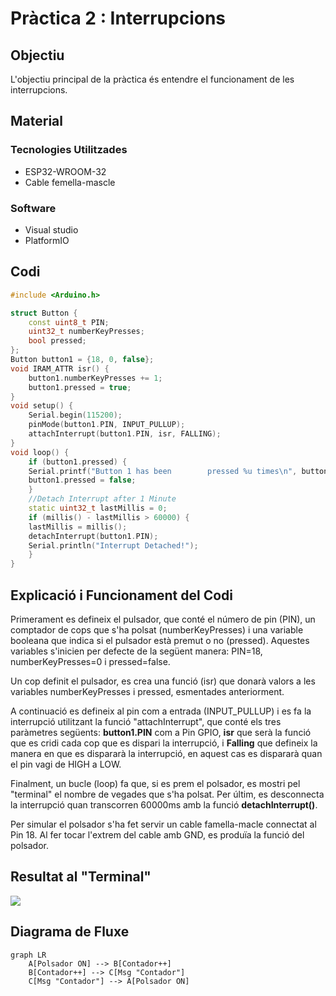 # Pràctica 2 : Interrupcions

## **Objectiu** 
L'objectiu principal de la pràctica és entendre el funcionament de les interrupcions.

## **Material**

### Tecnologies Utilitzades
- ESP32-WROOM-32
- Cable femella-mascle
### Software
- Visual studio
- PlatformIO

## **Codi**
~~~cpp
#include <Arduino.h>

struct Button {
    const uint8_t PIN;
    uint32_t numberKeyPresses;
    bool pressed;
};
Button button1 = {18, 0, false};
void IRAM_ATTR isr() {
    button1.numberKeyPresses += 1;
    button1.pressed = true;
}
void setup() {
    Serial.begin(115200);
    pinMode(button1.PIN, INPUT_PULLUP);
    attachInterrupt(button1.PIN, isr, FALLING);
}
void loop() {
    if (button1.pressed) {
    Serial.printf("Button 1 has been        pressed %u times\n", button1.numberKeyPresses);
    button1.pressed = false;
    }
    //Detach Interrupt after 1 Minute
    static uint32_t lastMillis = 0;
    if (millis() - lastMillis > 60000) {
    lastMillis = millis();
    detachInterrupt(button1.PIN);
    Serial.println("Interrupt Detached!");
    }
}
~~~

## **Explicació i Funcionament del Codi**
Primerament es defineix el pulsador, que conté el número de pin (PIN), un comptador de cops que s'ha polsat (numberKeyPresses) i una variable booleana que indica si el pulsador està premut o no (pressed). Aquestes variables s'inicien per defecte de la següent manera: PIN=18, numberKeyPresses=0 i pressed=false.

Un cop definit el pulsador, es crea una funció (isr) que donarà valors a les variables numberKeyPresses i pressed, esmentades anteriorment.

A continuació es defineix al pin com a entrada (INPUT_PULLUP) i es fa la interrupció utilitzant la funció "attachInterrupt", que conté els tres paràmetres següents: **button1.PIN** com a Pin GPIO, **isr** que serà la funció que es cridi cada cop que es dispari la interrupció, i **Falling** que defineix la manera en que es dispararà la interrupció, en aquest cas es dispararà quan el pin vagi de HIGH a LOW.

Finalment, un bucle (loop) fa que, si es prem el polsador, es mostri pel "terminal"  el nombre de vegades que s'ha polsat. Per últim, es desconnecta la interrupció quan transcorren 60000ms amb la funció **detachInterrupt()**.

Per simular el polsador s'ha fet servir un cable famella-macle connectat al Pin 18. Al fer tocar l'extrem del cable amb GND, es produïa la funció del polsador.


## **Resultat al "Terminal"**
![](terminal_p2.png)


## **Diagrama de Fluxe** 
```mermaid
graph LR
    A[Polsador ON] --> B[Contador++]
    B[Contador++] --> C[Msg "Contador"]
    C[Msg "Contador"] --> A[Polsador ON]
```
